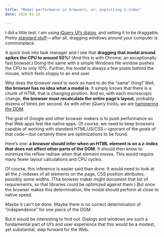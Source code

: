 ```yaml
---
title: "Modal performance in browsers, or, exploiting z-index"
date: 2010-01-15

---
```


I did a little test. I am using [jQuery UI’s dialog](http://jqueryui.com/demos/dialog/), and setting it to be draggable. Pretty [standard stuff](http://www.scottberkun.com/blog/2010/the-future-of-ui-will-be-boring/) — after all, dragging windows around your computer is commonplace.

A quick look into task manager and I see that **dragging that modal around spikes the CPU to around 50%!** (And this is with Chrome, an exceptionally fast browser.) Doing the same with a simple Windows file window pushes the CPU to only 10%. Further, the modal is always a few pixels behind the mouse, which feels sloppy to an end user.

Why does the browser need to work so hard to do the “same” thing? Well, **the browser has no idea what a modal is**. It simply knows that there is a chunk of HTML that is changing position. And so, with each microscopic change, **the browser must recalculate the entire page’s layout**, probably dozens of times per second. As with other jQuery tricks, we are [hammering the DOM](/blog/post/Hammering-the-DOM.aspx).

The goal of Google and other browser makers is to push performance so that Web apps feel like native apps. Of course, we need to keep browsers capable of working with standard HTML/JS/CSS — ignorant of the _goals_ of that code — but certainly there are optimizations to be found.

Here’s one: **a browser should infer when an HTML element is on a z-index that does not affect other parts of the DOM**. It should then know to minimize the reflow redraw when that element moves. This would require many fewer layout calculations and CPU cycles.

Of course, this inference is easier said than done. It would need to look at all the z-indexes of all elements on the page, CSS position attributes, possibly some widths. (The browser maker might document that list of requirements, so that libraries could be optimized against them.) But once the browser makes this determination, the modal should perform at close to native speed.

Maybe it can’t be done. Maybe there is no correct determination of “independence” for one piece of the DOM.

But it would be interesting to find out. Dialogs and windows are such a fundamental part of UI’s and user experience that this would be a modest, yet substantial, step forward for the Web.
